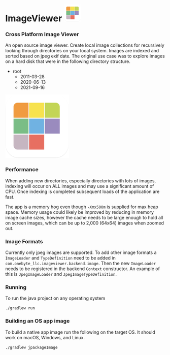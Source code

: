 # ImageViewer <img src="src/main/resources/image/branding/app-icon.png" alt="drawing" width="54"/>

### Cross Platform Image Viewer

An open source image viewer. Create local image collections
for recursively looking through directories on your local system.
Images are indexed and sorted based on jpeg exif date. The original
use case was to explore images on a hard disk that were in the
following directory structure.

- root
    - 2011-03-28
    - 2020-06-13
    - 2021-09-16
 
<img src="src/main/resources/image/branding/app-icon.png" alt="drawing" width="200"/>

### Performance

When adding new directories, especially directories with lots
of images, indexing will occur on ALL images and may use a
significant amount of CPU. Once indexing is completed subsequent
loads of the application are fast.

The app is a memory hog even though `-Xmx500m` is supplied for
max heap space. Memory usage could likely be improved by reducing
in memory image cache sizes, however the cache needs to be 
large enough to hold all on screen images, which can be up to 
2,000 (64x64) images when zoomed out. 

### Image Formats

Currently only jpeg images are supported. To add other image
formats a `ImageLoader` and `TypeDefinition` need
to be added in `com.onebyte_llc.imageviewer.backend.image`.
Then the new `ImageLoader`  needs to be registered in the
backend `Context` constructor. An example of this is
`JpegImageLoader` and `JpegImageTypeDefinition`.

### Running

To run the java project on any operating system

```
./gradlew run
```

### Building an OS app image

To build a native app image run the following on the target OS.
It should work on macOS, Windows, and Linux.

```
./gradlew jpackageImage
```